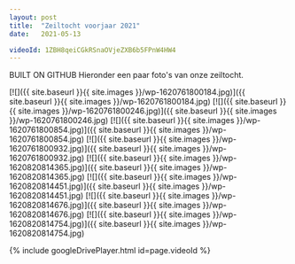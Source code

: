 ```yaml
---
layout: post
title:  "Zeiltocht voorjaar 2021"
date:   2021-05-13

videoId: 1ZBH8qeiCGkRSnaOVjeZXB6b5FPnW4HW4
---
```

BUILT ON GITHUB
Hieronder een paar foto's van onze zeiltocht.

[![]({{ site.baseurl }}{{ site.images }}/wp-1620761800184.jpg)]({{ site.baseurl }}{{ site.images }}/wp-1620761800184.jpg)
[![]({{ site.baseurl }}{{ site.images }}/wp-1620761800246.jpg)]({{ site.baseurl }}{{ site.images }}/wp-1620761800246.jpg)
[![]({{ site.baseurl }}{{ site.images }}/wp-1620761800854.jpg)]({{ site.baseurl }}{{ site.images }}/wp-1620761800854.jpg)
[![]({{ site.baseurl }}{{ site.images }}/wp-1620761800932.jpg)]({{ site.baseurl }}{{ site.images }}/wp-1620761800932.jpg)
[![]({{ site.baseurl }}{{ site.images }}/wp-1620820814365.jpg)]({{ site.baseurl }}{{ site.images }}/wp-1620820814365.jpg)
[![]({{ site.baseurl }}{{ site.images }}/wp-1620820814451.jpg)]({{ site.baseurl }}{{ site.images }}/wp-1620820814451.jpg)
[![]({{ site.baseurl }}{{ site.images }}/wp-1620820814676.jpg)]({{ site.baseurl }}{{ site.images }}/wp-1620820814676.jpg)
[![]({{ site.baseurl }}{{ site.images }}/wp-1620820814754.jpg)]({{ site.baseurl }}{{ site.images }}/wp-1620820814754.jpg)

{% include googleDrivePlayer.html id=page.videoId %}

<!-- <iframe width="420" height="315" src="{{site.images}}/output.mp4" frameborder="0" allowfullscreen></iframe> -->
